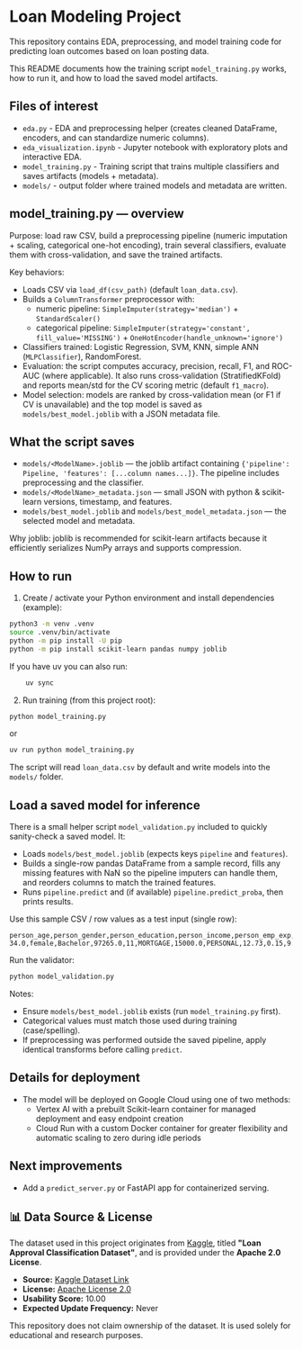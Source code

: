 # Loan Modeling Project

This repository contains EDA, preprocessing, and model training code for predicting loan outcomes based on loan posting data.

This README documents how the training script `model_training.py` works, how to run it, and how to load the saved model artifacts.

## Files of interest
- `eda.py` - EDA and preprocessing helper (creates cleaned DataFrame, encoders, and can standardize numeric columns).
- `eda_visualization.ipynb` - Jupyter notebook with exploratory plots and interactive EDA.
- `model_training.py` - Training script that trains multiple classifiers and saves artifacts (models + metadata).
- `models/` - output folder where trained models and metadata are written.

## model_training.py — overview

Purpose: load raw CSV, build a preprocessing pipeline (numeric imputation + scaling, categorical one-hot encoding), train several classifiers, evaluate them with cross-validation, and save the trained artifacts.

Key behaviors:
- Loads CSV via `load_df(csv_path)` (default `loan_data.csv`).
- Builds a `ColumnTransformer` preprocessor with:
  - numeric pipeline: `SimpleImputer(strategy='median')` + `StandardScaler()`
  - categorical pipeline: `SimpleImputer(strategy='constant', fill_value='MISSING')` + `OneHotEncoder(handle_unknown='ignore')`
- Classifiers trained: Logistic Regression, SVM, KNN, simple ANN (`MLPClassifier`), RandomForest.
- Evaluation: the script computes accuracy, precision, recall, F1, and ROC-AUC (where applicable). It also runs cross-validation (StratifiedKFold) and reports mean/std for the CV scoring metric (default `f1_macro`).
- Model selection: models are ranked by cross-validation mean (or F1 if CV is unavailable) and the top model is saved as `models/best_model.joblib` with a JSON metadata file.

## What the script saves
- `models/<ModelName>.joblib` — the joblib artifact containing `{'pipeline': Pipeline, 'features': [...column names...]}`. The pipeline includes preprocessing and the classifier.
- `models/<ModelName>_metadata.json` — small JSON with python & scikit-learn versions, timestamp, and features.
- `models/best_model.joblib` and `models/best_model_metadata.json` — the selected model and metadata.

Why joblib: joblib is recommended for scikit-learn artifacts because it efficiently serializes NumPy arrays and supports compression.

## How to run

1. Create / activate your Python environment and install dependencies (example):

```bash
python3 -m venv .venv
source .venv/bin/activate
python -m pip install -U pip
python -m pip install scikit-learn pandas numpy joblib
```

If you have uv you can also run:
```bash
    uv sync
```

2. Run training (from this project root):

```bash
python model_training.py
```

or

```bash
uv run python model_training.py
```

The script will read `loan_data.csv` by default and write models into the `models/` folder.

## Load a saved model for inference

There is a small helper script `model_validation.py` included to quickly sanity-check a saved model. It:

- Loads `models/best_model.joblib` (expects keys `pipeline` and `features`).
- Builds a single-row pandas DataFrame from a sample record, fills any missing features with NaN so the pipeline imputers can handle them, and reorders columns to match the trained features.
- Runs `pipeline.predict` and (if available) `pipeline.predict_proba`, then prints results.

Use this sample CSV / row values as a test input (single row):

```
person_age,person_gender,person_education,person_income,person_emp_exp,person_home_ownership,loan_amnt,loan_intent,loan_int_rate,loan_percent_income,cb_person_cred_hist_length,credit_score,previous_loan_defaults_on_file
34.0,female,Bachelor,97265.0,11,MORTGAGE,15000.0,PERSONAL,12.73,0.15,9.0,631,No
```

Run the validator:

```bash
python model_validation.py
```

Notes:
- Ensure `models/best_model.joblib` exists (run `model_training.py` first).
- Categorical values must match those used during training (case/spelling).
- If preprocessing was performed outside the saved pipeline, apply identical transforms before calling `predict`.

## Details for deployment
- The model will be deployed on Google Cloud using one of two methods:
  - Vertex AI with a prebuilt Scikit-learn container for managed deployment and easy endpoint creation
  - Cloud Run with a custom Docker container for greater flexibility and automatic scaling to zero during idle periods

## Next improvements

- Add a `predict_server.py` or FastAPI app for containerized serving.

## 📊 Data Source & License

The dataset used in this project originates from [Kaggle](https://www.kaggle.com/), titled **"Loan Approval Classification Dataset"**, and is provided under the **Apache 2.0 License**.

- **Source:** [Kaggle Dataset Link](https://www.kaggle.com/datasets/taweilo/loan-approval-classification-data)
- **License:** [Apache License 2.0](https://www.apache.org/licenses/LICENSE-2.0)
- **Usability Score:** 10.00
- **Expected Update Frequency:** Never

This repository does not claim ownership of the dataset. It is used solely for educational and research purposes.
